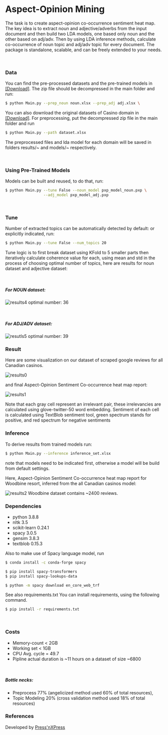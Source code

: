# Aspect-Opinion Mining


The task is to create aspect-opinion co-occurrence sentiment heat map.
The key idea is to extract noun and adjective/adverbs from the input document and then build two LDA models, one based
only noun and the other based on adj/adv. Then by using LDA inference methods, calculate co-occurrence of noun topic and
adj/adv topic for every document.
The package is standalone, scalable, and can be freely extended to your needs.


<br>


### Data
You can find the pre-processed datasets and the pre-trained models in
[[Download]]().
The zip file should be decompressed in the main folder and run:
```bash
$ python Main.py --prep_noun noun.xlsx --prep_adj adj.xlsx \
```

You can also download the original datasets of Casino domain in 
[[Download]](). 
For preprocessing, put the decompressed zip file in the main folder and run 
```bash
$ python Main.py --path dataset.xlsx
```
The preprocessed files and lda model for each domain will
be saved in folders results/~ and models/~ respectively.

<br>

### Using Pre-Trained Models
Models can be built and reused, to do that, run:
```bash
$ python Main.py --tune False --noun_model pxp_model_noun.pxp \
                 --adj_model pxp_model_adj.pxp
```
<br>

### Tune
Number of extracted topics can be automatically detected by default:
or explicitly indicated, run:
```bash
$ python Main.py --tune False --num_topics 20
``` 
Tune logic is to first break dataset using KFold to 5 smaller parts
then iteratively calculate coherence value for each, using mean and std in the 
process of choosing optimal number of topics, here are results for noun dataset and adjective dataset:

<br>

##### For NOUN dataset: 
![results4](picture/coherence-topics-noun.png)
optimal number: 36 

<br>

##### For ADJ/ADV dataset:
![resutls5](picture/coherence-topics-adj.png)
optimal number: 39
<br>

### Result
Here are some visualization on our dataset of scraped 
google reviews for all Canadian casinos.

![results0](visual/cloud_casino1_no_collocations.png)

and final Aspect-Opinion Sentiment Co-occurrence heat map report:
 
![results1](picture/result_occurrence.png)

Note that each gray cell represent an irrelevant pair, these irrelevancies
are calculated using glove-twitter-50 word embedding.
Sentiment of each cell is calculated using TextBlob sentiment tool, green
spectrum stands for positive, and red spectrum for negative sentiments
<br>

### Inference
To derive results from trained models run:
```bash
$ python Main.py --inference inference_set.xlsx
```
note that models need to be indicated first, otherwise 
a model will be build from default settings.

Here, Aspect-Opinion Sentiment Co-occurrence heat map report
for Woodbine resort, inferred from the all Canadian casinos model:

![results2](picture/inference_woodbine_occurrence1.png)
Woodbine dataset contains ~2400 reviews.
<br>

### Dependencies

* python        3.8.8
* nltk          3.5
* scikit-learn  0.24.1
* spacy         3.0.5
* gensim        3.8.3
* textblob      0.15.3

Also to make use of Spacy language model, run
```bash
$ conda install -c conda-forge spacy

$ pip install spacy-transformers
$ pip install spacy-lookups-data

$ python -m spacy download en_core_web_trf
```
See also requirements.txt
You can install requirements, using the following command.

```bash
$ pip install -r requirements.txt
```

<br>

### Costs

* Memory-count < 2GB
* Working set < 1GB
* CPU Avg. cycle = 49.7
* Pipline actual duration is ~11 hours on a dataset of size ~6800 

<br>

##### Bottle necks: 
* Preprocess 77% (angelicized method used 60% of total resources), 
* Topic Modeling 20% (cross validation method used 18% of total resources)

### References

Developed by [Press'nXPress](https://pressnxpress.com/)
